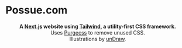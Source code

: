 # Possue.com

 <div align="center">
  <strong>A <a href="https://nextjs.org" target="_blank">Next.js</a> website using <a href="https://tailwindcss.com/" target="_blank">Tailwind</a>, a utility-first CSS framework.</strong><br />
  Uses <a href="https://www.purgecss.com/" target="_blank">Purgecss</a> to remove unused CSS.<br />
  Illustrations by <a href="https://undraw.co/" target="_blank">unDraw</a>.<br />

  <br />
  <br />
</div>

